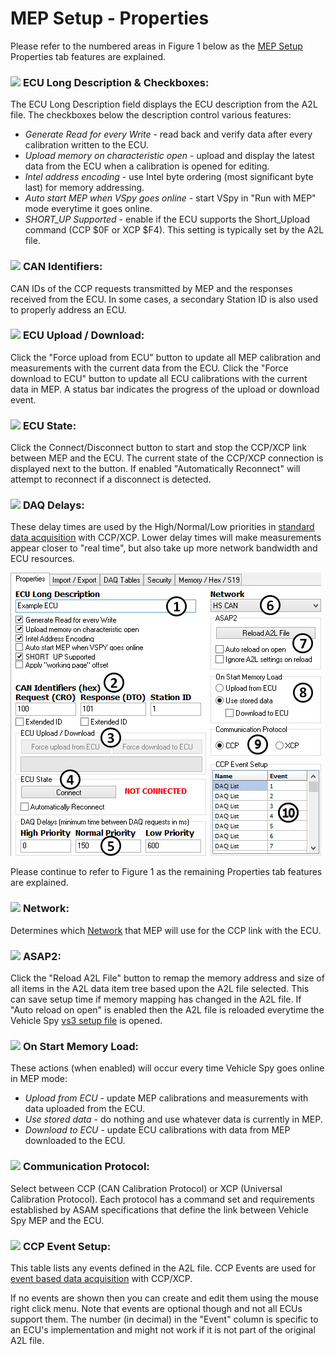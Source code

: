 # MEP Setup - Properties

Please refer to the numbered areas in Figure 1 below as the [MEP Setup](./) Properties tab features are explained.

### ![](https://cdn.intrepidcs.net/support/VehicleSpy/assets/smOne.gif) **ECU Long Description & Checkboxes**:&#x20;

The ECU Long Description field displays the ECU description from the A2L file. The checkboxes below the description control various features:

* _Generate Read for every Write_ - read back and verify data after every calibration written to the ECU.
* _Upload memory on characteristic open_ - upload and display the latest data from the ECU when a calibration is opened for editing.
* _Intel address encoding_ - use Intel byte ordering (most significant byte last) for memory addressing.
* _Auto start MEP when VSpy goes online_ - start VSpy in "Run with MEP" mode everytime it goes online.
* _SHORT\_UP Supported_ - enable if the ECU supports the Short\_Upload command (CCP $0F or XCP $F4). This setting is typically set by the A2L file.

### ![](https://cdn.intrepidcs.net/support/VehicleSpy/assets/smTwo.gif) **CAN Identifiers**:&#x20;

CAN IDs of the CCP requests transmitted by MEP and the responses received from the ECU. In some cases, a secondary Station ID is also used to properly address an ECU.

### ![](https://cdn.intrepidcs.net/support/VehicleSpy/assets/smThree.gif) **ECU Upload / Download**:&#x20;

Click the "Force upload from ECU" button to update all MEP calibration and measurements with the current data from the ECU. Click the "Force download to ECU" button to update all ECU calibrations with the current data in MEP. A status bar indicates the progress of the upload or download event.

### ![](https://cdn.intrepidcs.net/support/VehicleSpy/assets/smFour.gif) **ECU State**:&#x20;

Click the Connect/Disconnect button to start and stop the CCP/XCP link between MEP and the ECU. The current state of the CCP/XCP connection is displayed next to the button. If enabled "Automatically Reconnect" will attempt to reconnect if a disconnect is detected.

### ![](https://cdn.intrepidcs.net/support/VehicleSpy/assets/smFive.gif) **DAQ Delays**:&#x20;

These delay times are used by the High/Normal/Low priorities in [standard data acquisition](../data-acquisition-with-ccp-xcp.md) with CCP/XCP. Lower delay times will make measurements appear closer to "real time", but also take up more network bandwidth and ECU resources.

![Figure 1: The MEP Setup Properties tab](../../../../.gitbook/assets/spyMEPSetupProperties.gif)

Please continue to refer to Figure 1 as the remaining Properties tab features are explained.

### ![](https://cdn.intrepidcs.net/support/VehicleSpy/assets/smSix.gif) **Network**:&#x20;

Determines which [Network](../../../main-menu-setup/setup-a-network.md) that MEP will use for the CCP link with the ECU.

### ![](https://cdn.intrepidcs.net/support/VehicleSpy/assets/smSeven.gif) **ASAP2**:

&#x20;Click the "Reload A2L File" button to remap the memory address and size of all items in the A2L data item tree based upon the A2L file selected. This can save setup time if memory mapping has changed in the A2L file. If "Auto reload on open" is enabled then the A2L file is reloaded everytime the Vehicle Spy [vs3 setup file](../../../../basic-operation-of-vehicle-spy/create-open-and-save-vehicle-spy-setups.md) is opened.

### ![](https://cdn.intrepidcs.net/support/VehicleSpy/assets/smEight.gif) **On Start Memory Load**:

&#x20;These actions (when enabled) will occur every time Vehicle Spy goes online in MEP mode:

* _Upload from ECU_ - update MEP calibrations and measurements with data uploaded from the ECU.
* _Use stored data_ - do nothing and use whatever data is currently in MEP.
* _Download to ECU_ - update ECU calibrations with data from MEP downloaded to the ECU.

### ![](https://cdn.intrepidcs.net/support/VehicleSpy/assets/smNine.gif) **Communication Protocol**:

&#x20;Select between CCP (CAN Calibration Protocol) or XCP (Universal Calibration Protocol). Each protocol has a command set and requirements established by ASAM specifications that define the link between Vehicle Spy MEP and the ECU.

### ![](https://cdn.intrepidcs.net/support/VehicleSpy/assets/smTen.gif) **CCP Event Setup**:

&#x20;This table lists any events defined in the A2L file. CCP Events are used for [event based data acquisition](../data-acquisition-with-ccp-xcp.md) with CCP/XCP.

If no events are shown then you can create and edit them using the mouse right click menu. Note that events are optional though and not all ECUs support them. The number (in decimal) in the "Event" column is specific to an ECU's implementation and might not work if it is not part of the original A2L file.

